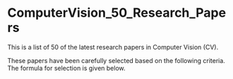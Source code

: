 # ComputerVision_50_Research_Papers
This is a list of 50 of the latest research papers in Computer Vision (CV).

These papers have been carefully selected based on the following criteria. The formula for selection is given below.



